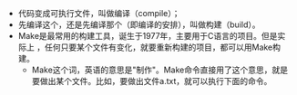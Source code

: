 - 代码变成可执行文件，叫做编译（compile）；
- 先编译这个，还是先编译那个（即编译的安排），叫做构建（build）。
- Make是最常用的构建工具，诞生于1977年，主要用于C语言的项目。但是实际上 ，任何只要某个文件有变化，就要重新构建的项目，都可以用Make构建。
	- Make这个词，英语的意思是"制作"。Make命令直接用了这个意思，就是要做出某个文件。比如，要做出文件a.txt，就可以执行下面的命令。


